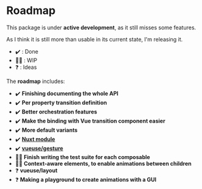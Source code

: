 # Roadmap

This package is under **active development**, as it still misses some features.

As I think it is still more than usable in its current state, I'm releasing it.

- ✔️ : Done
- 👨‍💻 : WIP
- ❓ : Ideas

The **roadmap** includes:

- ✔️ **Finishing documenting the whole API**
- ✔️ **Per property transition definition**
- ✔️ **Better orchestration features**
- ✔️ **Make the binding with Vue transition component easier**
- ✔️ **More default variants**
- ✔️ **[Nuxt module](https://github.com/Tahul/nuxt-use-motion)**
- ✔️ [**vueuse/gesture**](https://github.com/vueuse/gesture)
- 👨‍💻 **Finish writing the test suite for each composable**
- 👨‍💻 **Context-aware elements, to enable animations between children**
- ❓ **vueuse/layout**
- ❓ **Making a playground to create animations with a GUI**
